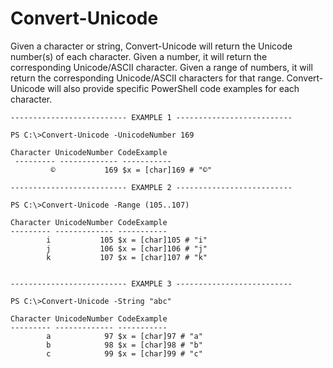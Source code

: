 # Convert-Unicode
Given a character or string, Convert-Unicode will return the Unicode number(s) of each character. Given a number, it will return the corresponding Unicode/ASCII character. Given a range of numbers, it will return the corresponding Unicode/ASCII characters for that range. Convert-Unicode will also provide specific PowerShell code examples for each character.

    -------------------------- EXAMPLE 1 --------------------------
    
    PS C:\>Convert-Unicode -UnicodeNumber 169
    
    Character UnicodeNumber CodeExample         
     --------- ------------- -----------         
             ©           169 $x = [char]169 # "©"
    
    -------------------------- EXAMPLE 2 --------------------------
    
    PS C:\>Convert-Unicode -Range (105..107)
    
    Character UnicodeNumber CodeExample         
    --------- ------------- -----------         
            i           105 $x = [char]105 # "i"
            j           106 $x = [char]106 # "j"
            k           107 $x = [char]107 # "k"
    
    
    -------------------------- EXAMPLE 3 --------------------------
    
    PS C:\>Convert-Unicode -String "abc"
    
    Character UnicodeNumber CodeExample        
    --------- ------------- -----------        
            a            97 $x = [char]97 # "a"
            b            98 $x = [char]98 # "b"
            c            99 $x = [char]99 # "c"
